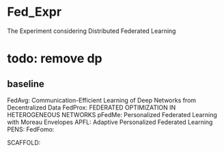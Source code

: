 # Fed_Expr
The Experiment considering Distributed Federated Learning

# todo: remove dp
## baseline
FedAvg: Communication-Efficient Learning of Deep Networks from Decentralized Data
FedProx: FEDERATED OPTIMIZATION IN HETEROGENEOUS NETWORKS
pFedMe: Personalized Federated Learning with Moreau Envelopes
APFL: Adaptive Personalized Federated Learning
PENS: 
FedFomo: 

SCAFFOLD: 



